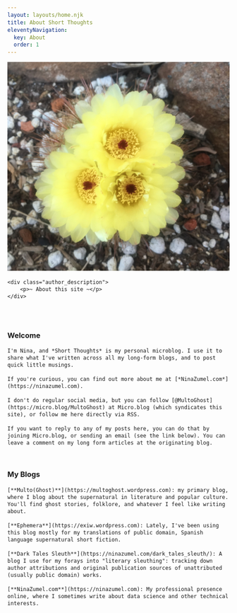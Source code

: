 ```yaml
---
layout: layouts/home.njk
title: About Short Thoughts
eleventyNavigation:
  key: About
  order: 1
---
```



<div class="author_container">
    <img src="/img/cactus_flower.jpeg" alt="Some yellow cactus flowers">

    <div class="author_description">
        <p>~ About this site ~</p>
    </div>
</div>

<br>
<br>

<div class="message-box">   
  <h3>Welcome</h3>

    I'm Nina, and *Short Thoughts* is my personal microblog. I use it to share what I've written across all my long-form blogs, and to post quick little musings.

    If you're curious, you can find out more about me at [*NinaZumel.com*](https://ninazumel.com).

    I don't do regular social media, but you can follow [@MultoGhost](https://micro.blog/MultoGhost) at Micro.blog (which syndicates this site), or follow me here directly via RSS. 
    
    If you want to reply to any of my posts here, you can do that by joining Micro.blog, or sending an email (see the link below). You can leave a comment on my long form articles at the originating blog.

</div>

<br>

<div class="message-box">
    <h3>My Blogs</h3>

    [**Multo(Ghost)**](https://multoghost.wordpress.com): my primary blog, where I blog about the supernatural in literature and popular culture. You'll find ghost stories, folklore, and whatever I feel like writing about.

    [**Ephemera**](https://exiw.wordpress.com): Lately, I've been using this blog mostly for my translations of public domain, Spanish language supernatural short fiction.

    [**Dark Tales Sleuth**](https://ninazumel.com/dark_tales_sleuth/): A blog I use for my forays into "literary sleuthing": tracking down author attributions and original publication sources of unattributed (usually public domain) works.

    [**NinaZumel.com**](https://ninazumel.com): My professional presence online, where I sometimes write about data science and other technical interests. 
</div>


